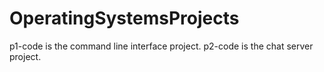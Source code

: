 # OperatingSystemsProjects
p1-code is the command line interface project.
p2-code is the chat server project.
